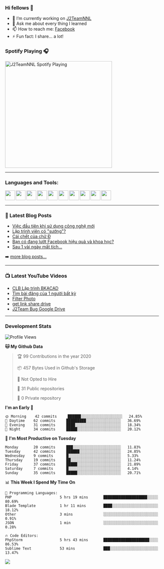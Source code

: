### Hi fellows 👋

- 🔭 I’m currently working on [J2TeamNNL]
- 💬 Ask me about every thing I learned
- 📫 How to reach me: [Facebook]
- ⚡ Fun fact: I share... a lot!


### Spotify Playing 🎧
[<img src="https://spotify-playing-git-master.j2teamnnl.vercel.app/api/spotify-playing" alt="J2TeamNNL Spotify Playing" width="350" />](https://open.spotify.com/user/31ghget3jspvgpjwbv5pcwli3smab)

---

### Languages and Tools:
<img align='left' height="32" width="32" src="https://cdn.jsdelivr.net/npm/simple-icons@v3/icons/sublimetext.svg" />
<img align='left' height="32" width="32" src="https://cdn.jsdelivr.net/npm/simple-icons@v3/icons/jetbrains.svg" />
<img align='left' height="32" width="32" src="https://cdn.jsdelivr.net/npm/simple-icons@v3/icons/php.svg" />
<img align='left' height="32" width="32" src="https://cdn.jsdelivr.net/npm/simple-icons@v3/icons/javascript.svg" />
<img align='left' height="32" width="32" src="https://cdn.jsdelivr.net/npm/simple-icons@v3/icons/html5.svg" />
<img align='left' height="32" width="32" src="https://cdn.jsdelivr.net/npm/simple-icons@v3/icons/css3.svg" />
<img align='left' height="32" width="32" src="https://cdn.jsdelivr.net/npm/simple-icons@v3/icons/laravel.svg" />
<img align='left' height="32" width="32" src="https://cdn.jsdelivr.net/npm/simple-icons@v3/icons/mysql.svg" />
<img align='left' height="32" width="32" src="https://cdn.jsdelivr.net/npm/simple-icons@v3/icons/mongodb.svg" />
<img align='left' height="32" width="32" src="https://cdn.jsdelivr.net/npm/simple-icons@v3/icons/mysql.svg" />

<br>
<br>

---

### 📕 Latest Blog Posts
<!-- BLOG-POST-LIST:START -->
- [Việc đầu tiên khi sử dụng công nghệ mới](https://j2teamnnl.blogspot.com/2020/07/viec-au-tien-khi-su-dung-cong-nghe-moi.html)
- [Lập trình viên có "sướng"?](https://j2teamnnl.blogspot.com/2020/03/lap-trinh-vien-co.html)
- [Cái chết của chữ Đ](https://j2teamnnl.blogspot.com/2020/01/cai-chet-cua-chu.html)
- [Bạn có đang lướt Facebook hiệu quả và khoa học?](https://j2teamnnl.blogspot.com/2019/08/ban-co-ang-luot-web-hieu-qua-va-khoa-hoc.html)
- [Sau 1 vài ngày mất tích...](https://j2teamnnl.blogspot.com/2019/08/sau-1-vai-ngay-mat-tich.html)
<!-- BLOG-POST-LIST:END -->
➡️ [more blog posts...](https://j2teamnnl.blogspot.com)

---

### 📺 Latest YouTube Videos
<!-- YOUTUBE:START -->
- [CLB Lập trình BKACAD](https://www.youtube.com/watch?v=qBt6Z4il53Y)
- [Tìm bài đăng của 1 người bất kỳ](https://www.youtube.com/watch?v=PyvfvB-l7LA)
- [Filter Photo](https://www.youtube.com/watch?v=5vnjtl5S0Ig)
- [get link share drive](https://www.youtube.com/watch?v=y2nTZzPRxAI)
- [J2Team Bug Google Drive](https://www.youtube.com/watch?v=lRmVN6t4gKc)
<!-- YOUTUBE:END -->

---
### Development Stats
<!--START_SECTION:waka-->
![Profile Views](http://img.shields.io/badge/Profile%20Views-290-blue)

**🐱 My Github Data** 

> 🏆 99 Contributions in the year 2020
 > 
> 📦 457 Bytes Used in Github's Storage 
 > 
> 🚫 Not Opted to Hire
 > 
> 📜 31 Public repositories
 > 
> 🔑 0 Private repository 
 > 
**I'm an Early 🐤** 

```text
🌞 Morning    42 commits     ██████░░░░░░░░░░░░░░░░░░░   24.85% 
🌆 Daytime    62 commits     █████████░░░░░░░░░░░░░░░░   36.69% 
🌃 Evening    31 commits     ████░░░░░░░░░░░░░░░░░░░░░   18.34% 
🌙 Night      34 commits     █████░░░░░░░░░░░░░░░░░░░░   20.12%

```
📅 **I'm Most Productive on Tuesday** 

```text
Monday       20 commits     ███░░░░░░░░░░░░░░░░░░░░░░   11.83% 
Tuesday      42 commits     ██████░░░░░░░░░░░░░░░░░░░   24.85% 
Wednesday    9 commits      █░░░░░░░░░░░░░░░░░░░░░░░░   5.33% 
Thursday     19 commits     ██░░░░░░░░░░░░░░░░░░░░░░░   11.24% 
Friday       37 commits     █████░░░░░░░░░░░░░░░░░░░░   21.89% 
Saturday     7 commits      █░░░░░░░░░░░░░░░░░░░░░░░░   4.14% 
Sunday       35 commits     █████░░░░░░░░░░░░░░░░░░░░   20.71%

```


📊 **This Week I Spend My Time On** 

```text
💬 Programming Languages: 
PHP                      5 hrs 19 mins       ████████████████████░░░░░   80.69% 
Blade Template           1 hr 11 mins        ████░░░░░░░░░░░░░░░░░░░░░   18.12% 
Other                    3 mins              ░░░░░░░░░░░░░░░░░░░░░░░░░   0.91% 
JSON                     1 min               ░░░░░░░░░░░░░░░░░░░░░░░░░   0.28%

🔥 Code Editors: 
PhpStorm                 5 hrs 43 mins       █████████████████████░░░░   86.53% 
Sublime Text             53 mins             ███░░░░░░░░░░░░░░░░░░░░░░   13.47%

```


<!--END_SECTION:waka-->

<img align="left" src="https://github-readme-stats-git-master.j2teamnnl.vercel.app/api?username=J2TeamNNL&show_icons=true&hide_border=true" />


[J2TeamNNL]: https://j2teamnnl.com/
[Facebook]: https://fb.me/j2teamnnl
